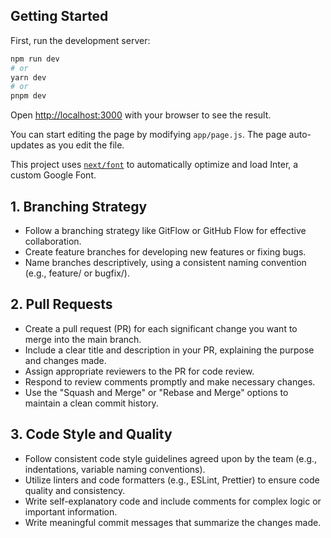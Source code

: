 ## Getting Started

First, run the development server:

```bash
npm run dev
# or
yarn dev
# or
pnpm dev
```

Open [http://localhost:3000](http://localhost:3000) with your browser to see the result.

You can start editing the page by modifying `app/page.js`. The page auto-updates as you edit the file.

This project uses [`next/font`](https://nextjs.org/docs/basic-features/font-optimization) to automatically optimize and load Inter, a custom Google Font.

## 1. Branching Strategy

* Follow a branching strategy like GitFlow or GitHub Flow for effective collaboration.
* Create feature branches for developing new features or fixing bugs.
* Name branches descriptively, using a consistent naming convention (e.g., feature/<branch-name> or bugfix/<branch-name>).
## 2. Pull Requests

* Create a pull request (PR) for each significant change you want to merge into the main branch.
* Include a clear title and description in your PR, explaining the purpose and changes made.
* Assign appropriate reviewers to the PR for code review.
* Respond to review comments promptly and make necessary changes.
* Use the "Squash and Merge" or "Rebase and Merge" options to maintain a clean commit history.
  
## 3. Code Style and Quality

* Follow consistent code style guidelines agreed upon by the team (e.g., indentations, variable naming conventions).
* Utilize linters and code formatters (e.g., ESLint, Prettier) to ensure code quality and consistency.
* Write self-explanatory code and include comments for complex logic or important information.
* Write meaningful commit messages that summarize the changes made.
